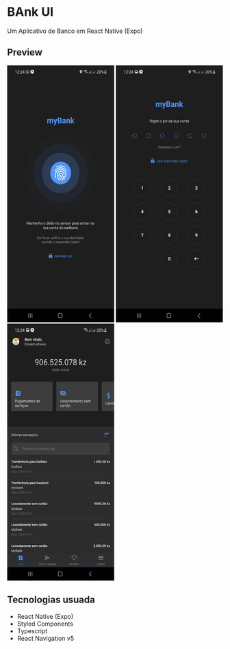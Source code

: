 # BAnk UI

Um Aplicativo de Banco em React Native (Expo)

## Preview

<img src="/assets/screens/1.jpg" width="250" height="600"> <img src="/assets/screens/2.jpg" width="250" height="600"> <img src="/assets/screens/3.jpg" width="250" height="600">

## Tecnologias usuada

- React Native (Expo)
- Styled Components
- Typescript
- React Navigation v5

